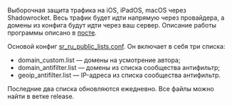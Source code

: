 Выборочная защита трафика на iOS, iPadOS, macOS через Shadowrocket. Весь трафик будет идти напрямую через провайдера, а домены из конфига будут идти через ваш сервер. Описание работы программы описано в [посте](https://mishatugushev.ru/blog/?go=all/shadowrocket-seamless-ios/). 

Основой конфиг [sr_ru_public_lists.conf](https://cdn.jsdelivr.net/gh/misha-tgshv/shadowrocket-configuration-file@release/conf/sr_ru_public_lists.conf). Он включает в себя три списка:
* domain_custom.list — домены на усмотрение автора;
* domain_antifilter.list — домены из списка сообщества антифильтр;
* geoip_antifilter.list — IP-адреса из списка сообщества антифильтр.

Последние два списка обновляются ежедневно. Все файлы можно найти в ветке release.
